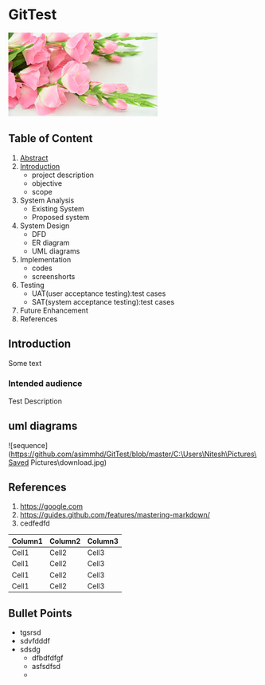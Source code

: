 # GitTest

![Flower](https://github.com/asimmhd/GitTest/blob/master/images/download.jpg)

## Table of Content

1. [Abstract](#abstract)
2. [Introduction](#introduction)
    * project description
    * objective
    * scope
3. System Analysis
    * Existing System
    * Proposed system
4. System Design
   * DFD
   * ER diagram
   * UML diagrams
5. Implementation
    * codes
    * screenshorts
6. Testing
    * UAT(user acceptance testing):test cases
    * SAT(system acceptance testing):test cases
7. Future Enhancement
8. References



## Introduction
Some text

### Intended audience

Test Description


## uml diagrams
![sequence](https://github.com/asimmhd/GitTest/blob/master/C:\Users\Nitesh\Pictures\Saved Pictures\download.jpg)

## References

1. https://google.com
2. https://guides.github.com/features/mastering-markdown/
3. cedfedfd

|Column1|Column2|Column3|
|---|---|---|
|Cell1|Cell2|Cell3|
|Cell1|Cell2|Cell3|
|Cell1|Cell2|Cell3|
|Cell1|Cell2|Cell3|































































## Bullet Points 

* tgsrsd
* sdvfdddf
* sdsdg
    * dfbdfdfgf
    * asfsdfsd
    * 